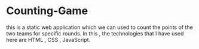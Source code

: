 # Counting-Game

this is a static web application which we can used to count the points of the two teams for specific rounds.
In this , the technologies that I have used here are HTML , CSS , JavaScript.
